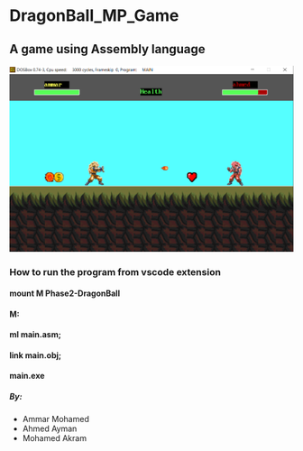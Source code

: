 # DragonBall_MP_Game

## A game using Assembly language

<img src="/Phase2-DragonBall/DragonBall.png">

### How to run the program from vscode extension

#### mount M Phase2-DragonBall
#### M:
#### ml main.asm;
#### link main.obj;
#### main.exe


##### By:
* Ammar Mohamed
* Ahmed Ayman
* Mohamed Akram